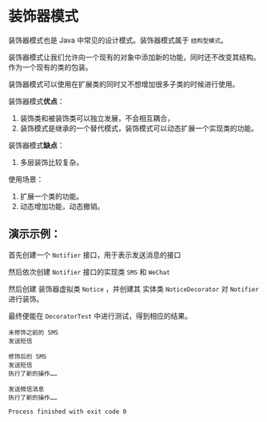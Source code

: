 # 装饰器模式

装饰器模式也是 Java 中常见的设计模式。装饰器模式属于 `结构型模式`。

装饰器模式让我们允许向一个现有的对象中添加新的功能，同时还不改变其结构。作为一个现有的类的包装。

装饰器模式可以使用在扩展类的同时又不想增加很多子类的时候进行使用。

装饰器模式**优点**：
1. 装饰类和被装饰类可以独立发展，不会相互耦合，
2. 装饰模式是继承的一个替代模式，装饰模式可以动态扩展一个实现类的功能。

装饰器模式**缺点**：
1. 多层装饰比较复杂。

使用场景： 
1. 扩展一个类的功能。
2. 动态增加功能，动态撤销。

## 演示示例：
首先创建一个 `Notifier` 接口，用于表示发送消息的接口

然后依次创建 `Notifier` 接口的实现类 `SMS` 和 `WeChat`

然后创建 装饰器虚拟类 `Notice` ，并创建其 实体类 `NoticeDecorator` 对 `Notifier` 进行装饰。

最终便能在 `DecoratorTest` 中进行测试，得到相应的结果。

```text
未修饰之前的 SMS
发送短信

修饰后的 SMS
发送短信
执行了新的操作……

发送微信消息
执行了新的操作……

Process finished with exit code 0
```